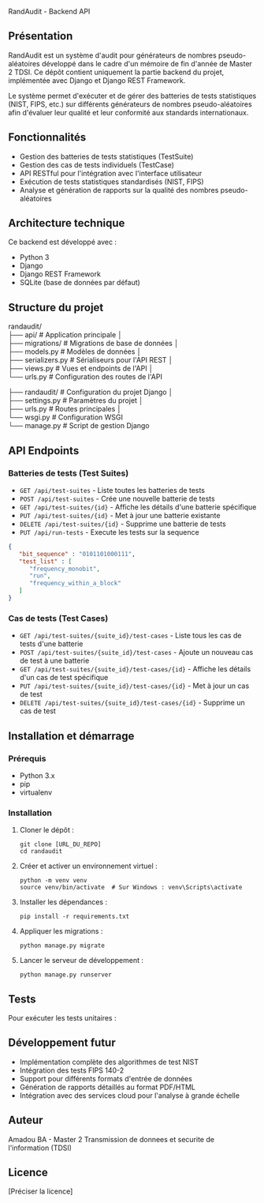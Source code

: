RandAudit - Backend API

## Présentation

RandAudit est un système d'audit pour générateurs de nombres pseudo-aléatoires développé dans le cadre d'un mémoire de fin d'année de Master 2 TDSI. Ce dépôt contient uniquement la partie backend du projet, implémentée avec Django et Django REST Framework.

Le système permet d'exécuter et de gérer des batteries de tests statistiques (NIST, FIPS, etc.) sur différents générateurs de nombres pseudo-aléatoires afin d'évaluer leur qualité et leur conformité aux standards internationaux.

## Fonctionnalités

- Gestion des batteries de tests statistiques (TestSuite)
- Gestion des cas de tests individuels (TestCase)
- API RESTful pour l'intégration avec l'interface utilisateur
- Exécution de tests statistiques standardisés (NIST, FIPS)
- Analyse et génération de rapports sur la qualité des nombres pseudo-aléatoires

## Architecture technique

Ce backend est développé avec :
- Python 3
- Django
- Django REST Framework
- SQLite (base de données par défaut)

## Structure du projet
randaudit/  
├── api/ # Application principale │  
├── migrations/ # Migrations de base de données │  
├── models.py # Modèles de données │  
├── serializers.py # Sérialiseurs pour l'API REST │  
├── views.py # Vues et endpoints de l'API │  
└── urls.py # Configuration des routes de l'API  
 
├── randaudit/ # Configuration du projet Django │  
├── settings.py # Paramètres du projet │  
├── urls.py # Routes principales │  
└── wsgi.py # Configuration WSGI  
└── manage.py # Script de gestion Django  

## API Endpoints

### Batteries de tests (Test Suites)
- `GET /api/test-suites` - Liste toutes les batteries de tests
- `POST /api/test-suites` - Crée une nouvelle batterie de tests
- `GET /api/test-suites/{id}` - Affiche les détails d'une batterie spécifique
- `PUT /api/test-suites/{id}` - Met à jour une batterie existante
- `DELETE /api/test-suites/{id}` - Supprime une batterie de tests
- `PUT /api/run-tests` - Execute les tests sur la sequence
```json
{
   "bit_sequence" : "0101101000111",
   "test_list" : [
      "frequency_monobit",
      "run",
      "frequency_within_a_block"
   ]
}
```

### Cas de tests (Test Cases)
- `GET /api/test-suites/{suite_id}/test-cases` - Liste tous les cas de tests d'une batterie
- `POST /api/test-suites/{suite_id}/test-cases` - Ajoute un nouveau cas de test à une batterie
- `GET /api/test-suites/{suite_id}/test-cases/{id}` - Affiche les détails d'un cas de test spécifique
- `PUT /api/test-suites/{suite_id}/test-cases/{id}` - Met à jour un cas de test
- `DELETE /api/test-suites/{suite_id}/test-cases/{id}` - Supprime un cas de test

## Installation et démarrage

### Prérequis
- Python 3.x
- pip
- virtualenv

### Installation
1. Cloner le dépôt :
   ```
   git clone [URL_DU_REPO]
   cd randaudit
   ```

2. Créer et activer un environnement virtuel :
   ```
   python -m venv venv
   source venv/bin/activate  # Sur Windows : venv\Scripts\activate
   ```

3. Installer les dépendances :
   ```
   pip install -r requirements.txt
   ```

4. Appliquer les migrations :
   ```
   python manage.py migrate
   ```

5. Lancer le serveur de développement :
   ```
   python manage.py runserver
   ```

## Tests
Pour exécuter les tests unitaires :



## Développement futur

- Implémentation complète des algorithmes de test NIST
- Intégration des tests FIPS 140-2
- Support pour différents formats d'entrée de données
- Génération de rapports détaillés au format PDF/HTML
- Intégration avec des services cloud pour l'analyse à grande échelle

## Auteur

Amadou BA - Master 2 Transmission de donnees et securite de l'information (TDSI)

## Licence

[Préciser la licence]

